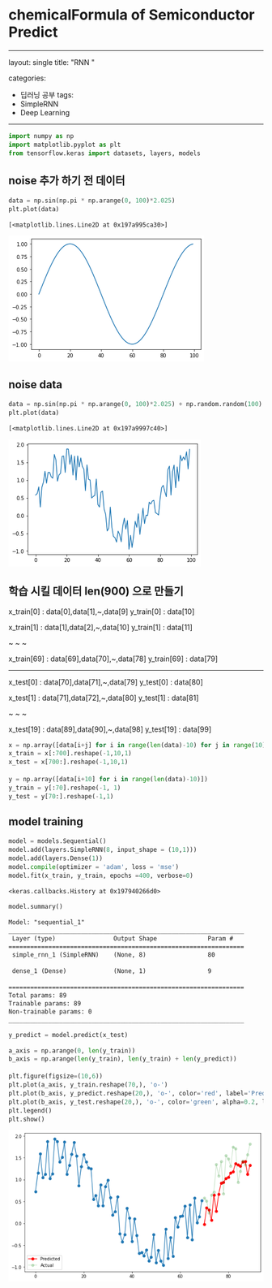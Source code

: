 # chemicalFormula of Semiconductor Predict
---
layout: single
title:  "RNN "

categories:
  - 딥러닝 공부
tags:
  - SimpleRNN
  - Deep Learning
---


```python
import numpy as np
import matplotlib.pyplot as plt
from tensorflow.keras import datasets, layers, models
```

## noise 추가 하기 전 데이터


```python
data = np.sin(np.pi * np.arange(0, 100)*2.025)
plt.plot(data)
```




    [<matplotlib.lines.Line2D at 0x197a995ca30>]




    
![2_1](/assets/images/RNN/output_2_1.png)
    


## noise data 


```python
data = np.sin(np.pi * np.arange(0, 100)*2.025) + np.random.random(100)
plt.plot(data)
```




    [<matplotlib.lines.Line2D at 0x197a9997c40>]




    
![4_1](/assets/images/RNN/output_4_1.png)
    


## 학습 시킬 데이터 len(900) 으로 만들기

x_train[0] : data[0],data[1],~,data[9]  y_train[0] : data[10]

x_train[1] : data[1],data[2],~,data[10]  y_train[1] : data[11]

~ ~ ~

 x_train[69] : data[69],data[70],~,data[78]  y_train[69] : data[79]

----------------------------------------------------

x_test[0] : data[70],data[71],~,data[79]  y_test[0] : data[80]

x_test[1] : data[71],data[72],~,data[80]  y_test[1] : data[81]

~ ~ ~

x_test[19] : data[89],data[90],~,data[98]  y_test[19] : data[99]


```python
x = np.array([data[i+j] for i in range(len(data)-10) for j in range(10)])
x_train = x[:700].reshape(-1,10,1)
x_test = x[700:].reshape(-1,10,1)

y = np.array([data[i+10] for i in range(len(data)-10)])
y_train = y[:70].reshape(-1, 1)
y_test = y[70:].reshape(-1,1)
```

## model training


```python
model = models.Sequential()
model.add(layers.SimpleRNN(8, input_shape = (10,1)))
model.add(layers.Dense(1))
model.compile(optimizer = 'adam', loss = 'mse')
model.fit(x_train, y_train, epochs =400, verbose=0)
```




    <keras.callbacks.History at 0x197940266d0>




```python
model.summary()
```

    Model: "sequential_1"
    _________________________________________________________________
     Layer (type)                Output Shape              Param #   
    =================================================================
     simple_rnn_1 (SimpleRNN)    (None, 8)                 80        
                                                                     
     dense_1 (Dense)             (None, 1)                 9         
                                                                     
    =================================================================
    Total params: 89
    Trainable params: 89
    Non-trainable params: 0
    _________________________________________________________________
    


```python
y_predict = model.predict(x_test)
```


```python
a_axis = np.arange(0, len(y_train))
b_axis = np.arange(len(y_train), len(y_train) + len(y_predict))

plt.figure(figsize=(10,6))
plt.plot(a_axis, y_train.reshape(70,), 'o-')
plt.plot(b_axis, y_predict.reshape(20,), 'o-', color='red', label='Predicted')
plt.plot(b_axis, y_test.reshape(20,), 'o-', color='green', alpha=0.2, label='Actual')
plt.legend()
plt.show()
```


    
![20_0](/assets/images/RNN/output_20_0.png)
    

